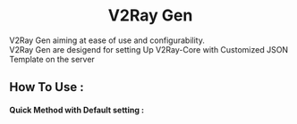 <h1 align="center"> V2Ray Gen </h1>
<p> V2Ray Gen aiming at ease of use and configurability. <br>
V2Ray Gen are desigend for setting Up V2Ray-Core with Customized JSON Template on the server </p>

<h2>How To Use :</h2>
<h4>Quick Method with Default setting :</h4>
